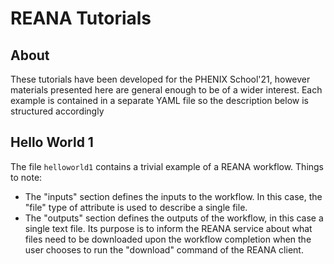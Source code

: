 # REANA Tutorials

## About
These tutorials have been developed for the PHENIX School'21, however
materials presented here are general enough to be of a wider interest.
Each example is contained in a separate YAML file so the description below
is structured accordingly

## Hello World 1

The file ```helloworld1``` contains a trivial example of a REANA workflow.
Things to note:
* The "inputs" section defines the inputs to the workflow. In this case,
the "file" type of attribute is used to describe a single file.
* The "outputs" section defines the outputs of the workflow, in this
case a single text file. Its purpose is to inform the REANA service
about what files need to be downloaded upon the workflow completion
when the user chooses to run the "download" command of the REANA client.


